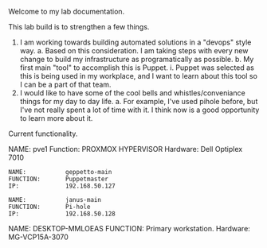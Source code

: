 Welcome to my lab documentation. 

This lab build is to strengthen a few things.
1. I am working towards building automated solutions in a "devops" style way. 
    a. Based on this consideration. I am taking steps with every new change to build my infrastructure as programatically as possible. 
    b. My first main "tool" to accomplish this is Puppet. 
        i. Puppet was selected as this is being used in my workplace, and I want to learn about this tool so I can be a part of that team. 
2. I would like to have some of the cool bells and whistles/conveniance things for my day to day life. 
    a. For example, I've used pihole before, but I've not really spent a lot of time with it. I think now is a good opportunity to learn more about it. 


Current functionality. 

NAME:           pve1
Function:       PROXMOX HYPERVISOR
Hardware:       Dell Optiplex 7010

    NAME:           geppetto-main
    FUNCTION:       Puppetmaster
    IP:             192.168.50.127

    NAME:           janus-main
    FUNCTION:       Pi-hole
    IP:             192.168.50.128

NAME:           DESKTOP-MMLOEAS
FUNCTION:       Primary workstation. 
Hardware:       MG-VCP15A-3070


